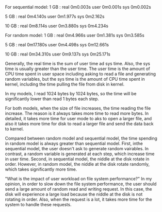 For sequential model:
1 GB : real	0m0.003s
	   user	0m0.001s
		sys	0m0.002s

5 GB : real	0m4.140s
	   user	0m1.977s
		sys	0m2.162s

10 GB : real	0m8.114s
		user	0m3.880s
		 sys	0m4.234s


For random model:
1 GB : real	0m4.966s
	   user	0m1.381s
		sys	0m3.585s

5 GB : real	0m17.180s
	   user	0m4.498s
		sys	0m12.661s

10 GB : real	0m34.310s
	 	user	0m9.137s
		 sys	0m25.171s

Generally, the real time is the sum of user time ad sys time. Also, the sys time is usually greater than the user time. The user time is the amount of CPU time spent in user space including asking to read a file and generating random variables, but the sys time is the amount of CPU time spent in kernel, including the time pulling the file from disk in kernel.

In my models, I read 1024 bytes by 1024 bytes, so the time will be significantly lower than read 1 bytes each step.

For both models, when the size of file increases, the time reading the file increase. The reason is it always takes more time to read more bytes. In detailed, it takes more time for user mode to aks to open a larger file, and also it takes more time for disk to read a larger file and send the data back to kernel.

Compared between random model and sequential model, the time spending in random model is always greater than sequential model. First, inthe sequential model, the user doesn't ask to generate random vairables. In contrast, a random variable is generated at each step, which increase time in user time. Second, in sequential model, the niddle at the disk rotate in order. However, in random model, the niddle at the disk rotate randomly, which takes significantly more time.

"What is the impact of user workload on file system performance?"
In my opinion, in order to slow down the file system performance, the user should send a large amount of random read and writing request. In this case, the disk will experience a large load because the niddle at the disk is not rotating in order. Also, when the request is a lot, it takes more time for the system to handle these requests.